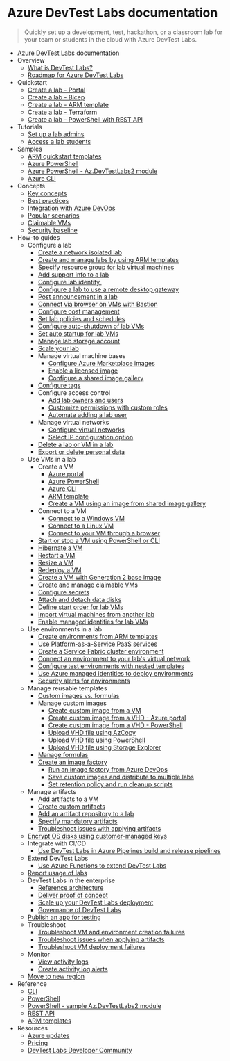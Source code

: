 # Azure DevTest Labs documentation
> Quickly set up a development, test, hackathon, or a classroom lab for your team or students in the cloud with Azure DevTest Labs.
  - [Azure DevTest Labs documentation](https://learn.microsoft.com/en-us/azure/devtest-labs/)
  - Overview
    - [What is DevTest Labs?](https://learn.microsoft.com/en-us/azure/devtest-labs/devtest-lab-overview)
    - [Roadmap for Azure DevTest Labs](https://learn.microsoft.com/en-us/azure/devtest-labs/devtest-labs-roadmap)
  - Quickstart
    - [Create a lab - Portal](https://learn.microsoft.com/en-us/azure/devtest-labs/devtest-lab-create-lab)
    - [Create a lab - Bicep](https://learn.microsoft.com/en-us/azure/devtest-labs/create-lab-windows-vm-bicep)
    - [Create a lab - ARM template](https://learn.microsoft.com/en-us/azure/devtest-labs/create-lab-windows-vm-template)
    - [Create a lab - Terraform](https://learn.microsoft.com/en-us/azure/devtest-labs/quickstarts/create-lab-windows-vm-terraform)
    - [Create a lab - PowerShell with REST API](https://learn.microsoft.com/en-us/azure/devtest-labs/quickstarts/create-lab-rest)
  - Tutorials
    - [Set up a lab admins](https://learn.microsoft.com/en-us/azure/devtest-labs/tutorial-create-custom-lab)
    - [Access a lab students](https://learn.microsoft.com/en-us/azure/devtest-labs/tutorial-use-custom-lab)
  - Samples
    - [ARM quickstart templates](https://github.com/Azure/azure-devtestlab/tree/master/samples/DevTestLabs/QuickStartTemplates)
    - [Azure PowerShell](https://learn.microsoft.com/en-us/azure/devtest-labs/samples-powershell)
    - [Azure PowerShell - Az.DevTestLabs2 module](https://github.com/Azure/azure-devtestlab/tree/master/samples/DevTestLabs/Modules/Library)
    - [Azure CLI](https://learn.microsoft.com/en-us/azure/devtest-labs/samples-cli)
  - Concepts
    - [Key concepts](https://learn.microsoft.com/en-us/azure/devtest-labs/devtest-lab-concepts)
    - [Best practices](https://learn.microsoft.com/en-us/azure/devtest-labs/best-practices-distributive-collaborative-development-environment)
    - [Integration with Azure DevOps](https://learn.microsoft.com/en-us/azure/devtest-labs/devtest-lab-dev-ops)
    - [Popular scenarios](https://learn.microsoft.com/en-us/azure/devtest-labs/devtest-lab-guidance-get-started)
    - [Claimable VMs](https://learn.microsoft.com/en-us/azure/devtest-labs/devtest-lab-use-claim-capabilities)
    - [Security baseline](https://learn.microsoft.com/security/benchmark/azure/baselines/devtest-labs-security-baseline?toc=/azure/devtest-labs/TOC.json)
  - How-to guides
    - Configure a lab
      - [Create a network isolated lab](https://learn.microsoft.com/en-us/azure/devtest-labs/network-isolation)
      - [Create and manage labs by using ARM templates](https://learn.microsoft.com/en-us/azure/devtest-labs/devtest-lab-use-arm-and-powershell-for-lab-resources)
      - [Specify resource group for lab virtual machines](https://learn.microsoft.com/en-us/azure/devtest-labs/resource-group-control)
      - [Add support info to a lab](https://learn.microsoft.com/en-us/azure/devtest-labs/devtest-lab-internal-support-message)
      - [Configure lab identity ](https://learn.microsoft.com/en-us/azure/devtest-labs/configure-lab-identity)
      - [Configure a lab to use a remote desktop gateway](https://learn.microsoft.com/en-us/azure/devtest-labs/configure-lab-remote-desktop-gateway)
      - [Post announcement in a lab](https://learn.microsoft.com/en-us/azure/devtest-labs/devtest-lab-announcements)
      - [Connect via browser on VMs with Bastion](https://learn.microsoft.com/en-us/azure/devtest-labs/enable-browser-connection-lab-virtual-machines)
      - [Configure cost management](https://learn.microsoft.com/en-us/azure/devtest-labs/devtest-lab-configure-cost-management)
      - [Set lab policies and schedules](https://learn.microsoft.com/en-us/azure/devtest-labs/devtest-lab-set-lab-policy)
      - [Configure auto-shutdown of lab VMs](https://learn.microsoft.com/en-us/azure/devtest-labs/devtest-lab-auto-shutdown)
      - [Set auto startup for lab VMs](https://learn.microsoft.com/en-us/azure/devtest-labs/devtest-lab-auto-startup-vm.yml)
      - [Manage lab storage account](https://learn.microsoft.com/en-us/azure/devtest-labs/encrypt-storage)
      - [Scale your lab](https://learn.microsoft.com/en-us/azure/devtest-labs/devtest-lab-scale-lab)
      - Manage virtual machine bases
        - [Configure Azure Marketplace images](https://learn.microsoft.com/en-us/azure/devtest-labs/devtest-lab-configure-marketplace-images)
        - [Enable a licensed image](https://learn.microsoft.com/en-us/azure/devtest-labs/devtest-lab-enable-licensed-images)
        - [Configure a shared image gallery](https://learn.microsoft.com/en-us/azure/devtest-labs/configure-shared-image-gallery)
      - [Configure tags](https://learn.microsoft.com/en-us/azure/devtest-labs/devtest-lab-add-tag)
      - Configure access control
        - [Add lab owners and users](https://learn.microsoft.com/en-us/azure/devtest-labs/devtest-lab-add-devtest-user)
        - [Customize permissions with custom roles](https://learn.microsoft.com/en-us/azure/devtest-labs/devtest-lab-grant-user-permissions-to-specific-lab-policies)
        - [Automate adding a lab user](https://learn.microsoft.com/en-us/azure/devtest-labs/automate-add-lab-user)
      - Manage virtual networks
        - [Configure virtual networks](https://learn.microsoft.com/en-us/azure/devtest-labs/devtest-lab-configure-vnet)
        - [Select IP configuration option](https://learn.microsoft.com/en-us/azure/devtest-labs/devtest-lab-shared-ip)
      - [Delete a lab or VM in a lab](https://learn.microsoft.com/en-us/azure/devtest-labs/devtest-lab-delete-lab-vm)
      - [Export or delete personal data](https://learn.microsoft.com/en-us/azure/devtest-labs/personal-data-delete-export)
    - Use VMs in a lab
      - Create a VM
        - [Azure portal](https://learn.microsoft.com/en-us/azure/devtest-labs/devtest-lab-add-vm)
        - [Azure PowerShell](https://learn.microsoft.com/en-us/azure/devtest-labs/devtest-lab-vm-powershell)
        - [Azure CLI](https://learn.microsoft.com/en-us/azure/devtest-labs/devtest-lab-vmcli)
        - [ARM template](https://learn.microsoft.com/en-us/azure/devtest-labs/devtest-lab-use-resource-manager-template)
        - [Create a VM using an image from shared image gallery](https://learn.microsoft.com/en-us/azure/devtest-labs/add-vm-use-shared-image)
      - Connect to a VM
        - [Connect to a Windows VM](https://learn.microsoft.com/en-us/azure/devtest-labs/connect-windows-virtual-machine)
        - [Connect to a Linux VM](https://learn.microsoft.com/en-us/azure/devtest-labs/connect-linux-virtual-machine)
        - [Connect to your VM through a browser](https://learn.microsoft.com/en-us/azure/devtest-labs/connect-virtual-machine-through-browser)
      - [Start or stop a VM using PowerShell or CLI](https://learn.microsoft.com/en-us/azure/devtest-labs/use-command-line-start-stop-virtual-machines)
      - [Hibernate a VM](https://learn.microsoft.com/en-us/azure/devtest-labs/devtest-lab-hibernate-vm)
      - [Restart a VM](https://learn.microsoft.com/en-us/azure/devtest-labs/devtest-lab-restart-vm)
      - [Resize a VM](https://learn.microsoft.com/en-us/azure/devtest-labs/devtest-lab-resize-vm)
      - [Redeploy a VM](https://learn.microsoft.com/en-us/azure/devtest-labs/devtest-lab-redeploy-vm)
      - [Create a VM with Generation 2 base image](https://learn.microsoft.com/en-us/azure/devtest-labs/devtest-lab-gen2-vm)
      - [Create and manage claimable VMs](https://learn.microsoft.com/en-us/azure/devtest-labs/devtest-lab-add-claimable-vm)
      - [Configure secrets](https://learn.microsoft.com/en-us/azure/devtest-labs/devtest-lab-store-secrets-in-key-vault)
      - [Attach and detach data disks](https://learn.microsoft.com/en-us/azure/devtest-labs/devtest-lab-attach-detach-data-disk)
      - [Define start order for lab VMs](https://learn.microsoft.com/en-us/azure/devtest-labs/start-machines-use-automation-runbooks)
      - [Import virtual machines from another lab](https://learn.microsoft.com/en-us/azure/devtest-labs/import-virtual-machines-from-another-lab)
      - [Enable managed identities for lab VMs](https://learn.microsoft.com/en-us/azure/devtest-labs/enable-managed-identities-lab-vms)
    - Use environments in a lab
      - [Create environments from ARM templates](https://learn.microsoft.com/en-us/azure/devtest-labs/devtest-lab-create-environment-from-arm)
      - [Use Platform-as-a-Service PaaS services](https://learn.microsoft.com/en-us/azure/devtest-labs/use-paas-services)
      - [Create a Service Fabric cluster environment](https://learn.microsoft.com/en-us/azure/devtest-labs/create-environment-service-fabric-cluster)
      - [Connect an environment to your lab's virtual network](https://learn.microsoft.com/en-us/azure/devtest-labs/connect-environment-lab-virtual-network)
      - [Configure test environments with nested templates](https://learn.microsoft.com/en-us/azure/devtest-labs/deploy-nested-template-environments)
      - [Use Azure managed identities to deploy environments](https://learn.microsoft.com/en-us/azure/devtest-labs/use-managed-identities-environments)
      - [Security alerts for environments](https://learn.microsoft.com/en-us/azure/devtest-labs/environment-security-alerts)
    - Manage reusable templates
      - [Custom images vs. formulas](https://learn.microsoft.com/en-us/azure/devtest-labs/devtest-lab-comparing-vm-base-image-types)
      - Manage custom images
        - [Create custom image from a VM](https://learn.microsoft.com/en-us/azure/devtest-labs/devtest-lab-create-custom-image-from-vm-using-portal)
        - [Create custom image from a VHD - Azure portal](https://learn.microsoft.com/en-us/azure/devtest-labs/devtest-lab-create-template)
        - [Create custom image from a VHD - PowerShell](https://learn.microsoft.com/en-us/azure/devtest-labs/devtest-lab-create-custom-image-from-vhd-using-powershell)
        - [Upload VHD file using AzCopy](https://learn.microsoft.com/en-us/azure/devtest-labs/devtest-lab-upload-vhd-using-azcopy)
        - [Upload VHD file using PowerShell](https://learn.microsoft.com/en-us/azure/devtest-labs/devtest-lab-upload-vhd-using-powershell)
        - [Upload VHD file using Storage Explorer](https://learn.microsoft.com/en-us/azure/devtest-labs/devtest-lab-upload-vhd-using-storage-explorer)
      - [Manage formulas](https://learn.microsoft.com/en-us/azure/devtest-labs/devtest-lab-manage-formulas)
      - [Create an image factory](https://learn.microsoft.com/en-us/azure/devtest-labs/image-factory-create)
        - [Run an image factory from Azure DevOps](https://learn.microsoft.com/en-us/azure/devtest-labs/image-factory-set-up-devops-lab)
        - [Save custom images and distribute to multiple labs](https://learn.microsoft.com/en-us/azure/devtest-labs/image-factory-save-distribute-custom-images)
        - [Set retention policy and run cleanup scripts](https://learn.microsoft.com/en-us/azure/devtest-labs/image-factory-set-retention-policy-cleanup)
    - Manage artifacts
      - [Add artifacts to a VM](https://learn.microsoft.com/en-us/azure/devtest-labs/add-artifact-vm)
      - [Create custom artifacts](https://learn.microsoft.com/en-us/azure/devtest-labs/devtest-lab-artifact-author)
      - [Add an artifact repository to a lab](https://learn.microsoft.com/en-us/azure/devtest-labs/add-artifact-repository)
      - [Specify mandatory artifacts](https://learn.microsoft.com/en-us/azure/devtest-labs/devtest-lab-mandatory-artifacts)
      - [Troubleshoot issues with applying artifacts](https://learn.microsoft.com/en-us/azure/devtest-labs/devtest-lab-troubleshoot-apply-artifacts)
    - [Encrypt OS disks using customer-managed keys](https://learn.microsoft.com/en-us/azure/devtest-labs/encrypt-disks-customer-managed-keys)
    - Integrate with CI/CD
      - [Use DevTest Labs in Azure Pipelines build and release pipelines](https://learn.microsoft.com/en-us/azure/devtest-labs/use-devtest-labs-build-release-pipelines)
    - Extend DevTest Labs
      - [Use Azure Functions to extend DevTest Labs](https://learn.microsoft.com/en-us/azure/devtest-labs/extend-devtest-labs-azure-functions)
    - [Report usage of labs](https://learn.microsoft.com/en-us/azure/devtest-labs/report-usage-across-multiple-labs-subscriptions)
    - DevTest Labs in the enterprise
      - [Reference architecture](https://learn.microsoft.com/en-us/azure/devtest-labs/devtest-lab-reference-architecture)
      - [Deliver proof of concept](https://learn.microsoft.com/en-us/azure/devtest-labs/deliver-proof-concept)
      - [Scale up your DevTest Labs deployment](https://learn.microsoft.com/en-us/azure/devtest-labs/devtest-lab-guidance-scale)
      - [Governance of DevTest Labs](https://learn.microsoft.com/en-us/azure/devtest-labs/devtest-lab-guidance-governance-resources)
    - [Publish an app for testing](https://learn.microsoft.com/en-us/azure/devtest-labs/test-app-azure)
    - Troubleshoot
      - [Troubleshoot VM and environment creation failures](https://learn.microsoft.com/en-us/azure/devtest-labs/troubleshoot-vm-environment-creation-failures)
      - [Troubleshoot issues when applying artifacts](https://learn.microsoft.com/en-us/azure/devtest-labs/devtest-lab-troubleshoot-apply-artifacts)
      - [Troubleshoot VM deployment failures](https://learn.microsoft.com/en-us/azure/devtest-labs/troubleshoot-vm-deployment-failures)
    - Monitor
      - [View activity logs](https://learn.microsoft.com/en-us/azure/devtest-labs/activity-logs)
      - [Create activity log alerts](https://learn.microsoft.com/en-us/azure/devtest-labs/create-alerts)
    - [Move to new region](https://learn.microsoft.com/en-us/azure/devtest-labs/how-to-move-labs)
  - Reference
    - [CLI](https://learn.microsoft.com/cli/azure/lab)
    - [PowerShell](https://learn.microsoft.com/powershell/module/az.devtestlabs)
    - [PowerShell - sample Az.DevTestLabs2 module](https://github.com/Azure/azure-devtestlab/tree/master/samples/DevTestLabs/Modules/Library)
    - [REST API](https://learn.microsoft.com/rest/api/dtl/)
    - [ARM templates](https://learn.microsoft.com/azure/templates/microsoft.devtestlab/allversions)
  - Resources
    - [Azure updates](https://azure.microsoft.com/updates/?product=devtest-lab)
    - [Pricing](https://azure.microsoft.com/pricing/details/devtest-lab/)
    - [DevTest Labs Developer Community](https://aka.ms/dtl/communityforum)
